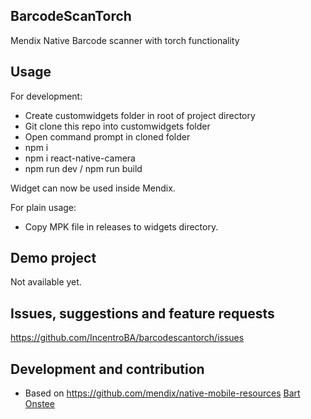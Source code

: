 ## BarcodeScanTorch
Mendix Native Barcode scanner with torch functionality

## Usage
For development:
- Create customwidgets folder in root of project directory
- Git clone this repo into customwidgets folder
- Open command prompt in cloned folder
- npm i
- npm i react-native-camera
- npm run dev / npm run build

Widget can now be used inside Mendix.

For plain usage:
- Copy MPK file in releases to widgets directory.

## Demo project
Not available yet.

## Issues, suggestions and feature requests
https://github.com/IncentroBA/barcodescantorch/issues

## Development and contribution
- Based on https://github.com/mendix/native-mobile-resources
[Bart Onstee](https://github.com/bartonstee)
